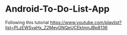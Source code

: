 # Android-To-Do-List-App

Following this tutorial
https://www.youtube.com/playlist?list=PLzEWSvaHx_Z2MeyGNQeUCEktmnJBp8136